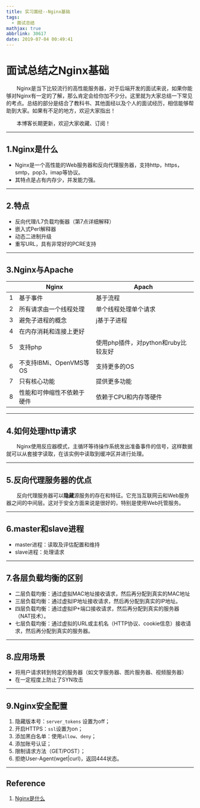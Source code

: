 ```yaml
---
title: 实习面经--Nginx基础
tags:
  - 面试总结
mathjax: true
abbrlink: 30617
date: 2019-07-04 00:49:41
---
```


# 面试总结之Nginx基础

&emsp;&emsp;Nginx是当下比较流行的高性能服务器，对于后端开发的面试来说，如果你能够对Nginx有一定的了解，那么肯定会给你加不少分。这里就为大家总结一下常见的考点。总结的部分是结合了教科书、其他面经以及个人的面试经历，相信能够帮助到大家。如果有不足的地方，欢迎大家指出！

&emsp;&emsp;本博客长期更新，欢迎大家收藏、订阅！

<!-- more -->

---

## 1.Nginx是什么

+ Nginx是一个高性能的Web服务器和反向代理服务器，支持http，https，smtp，pop3，imap等协议。
+ 其特点是占有内存少，并发能力强。

---

## 2.特点

+ 反向代理/L7负载均衡器（第7点详细解释）
+ 嵌入式Perl解释器
+ 动态二进制升级
+ 重写URL，具有非常好的PCRE支持

---

## 3.Nginx与Apache

|      | Nginx                      | Apach                               |
| ---- | -------------------------- | ----------------------------------- |
| 1    | 基于事件                   | 基于流程                            |
| 2    | 所有请求由一个线程处理     | 单个线程处理单个请求                |
| 3    | 避免子进程的概念           | j基于子进程                         |
| 4    | 在内存消耗和连接上更好     |                                     |
| 5    | 支持php                    | 使用php插件，对python和ruby比较友好 |
| 6    | 不支持IBMi、OpenVMS等OS    | 支持更多的OS                        |
| 7    | 只有核心功能               | 提供更多功能                        |
| 8    | 性能和可伸缩性不依赖于硬件 | 依赖于CPU和内存等硬件               |

---

## 4.如何处理http请求

&emsp;&emsp;Nginx使用反应器模式，主循环等待操作系统发出准备事件的信号，这样数据就可以从套接字读取，在该实例中读取到缓冲区并进行处理。

---

## 5.反向代理服务器的优点

&emsp;&emsp;反向代理服务器可以**隐藏**源服务的存在和特征。它充当互联网云和Web服务器之间的中间层。这对于安全方面来说是很好的，特别是使用Web托管服务。

---

## 6.master和slave进程

+ master进程：读取及评估配置和维持
+ slave进程：处理请求

---

## 7.各层负载均衡的区别

+ 二层负载均衡：通过虚拟MAC地址接收请求，然后再分配到真实的MAC地址
+ 三层负载均衡：通过虚拟IP地址接收请求，然后再分配到真实的IP地址。
+ 四层负载均衡：通过虚拟IP+端口接收请求，然后再分配到真实的服务器（NAT技术）。
+ 七层负载均衡：通过虚拟的URL或主机名（HTTP协议、cookie信息）接收请求，然后再分配到真实的服务器。

---

## 8.应用场景

+ 将用户请求转到特定的服务器（如文字服务器、图片服务器、视频服务器）
+ 在一定程度上防止了SYN攻击

---

## 9.Nginx安全配置

1. 隐藏版本号：`server_tokens` 设置为off；
2. 开启HTTPS：`ssl`设置为on；
3. 添加黑白名单：使用`allow`、`deny`；
4. 添加账号认证；
5. 限制请求方法（GET/POST）；
6. 拒绝User-Agent(wget|curl)，返回444状态。

---

## Reference

1. [Nginx是什么](<https://blog.csdn.net/liutengteng130/article/details/46700939>)